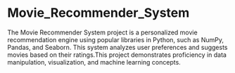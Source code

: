 # Movie_Recommender_System
The Movie Recommender System project is a personalized
movie recommendation engine using popular libraries in Python, such as NumPy, Pandas, and Seaborn. This system
analyzes user preferences and suggests movies based on
their ratings.This project demonstrates proficiency in data
manipulation, visualization, and machine learning concepts.
